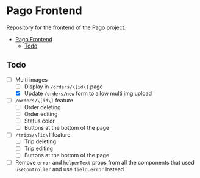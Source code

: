 # Pago Frontend

Repository for the frontend of the Pago project.

- [Pago Frontend](#pago-frontend)
  - [Todo](#todo)


## Todo

- [ ] Multi images
  - [ ] Display in `/orders/\[id\]` page
  - [x] Update `/orders/new` form to allow multi img upload
- [ ] `/orders/\[id\]` feature
  - [ ] Order deleting
  - [ ] Order editing
  - [ ] Status color
  - [ ] Buttons at the bottom of the page
- [ ] `/trips/\[id\]` feature
  - [ ] Trip deleting
  - [ ] Trip editing
  - [ ] Buttons at the bottom of the page
- [ ] Remove `error` and `helperText` props from all the components that used
     `useController` and use `field.error` instead
